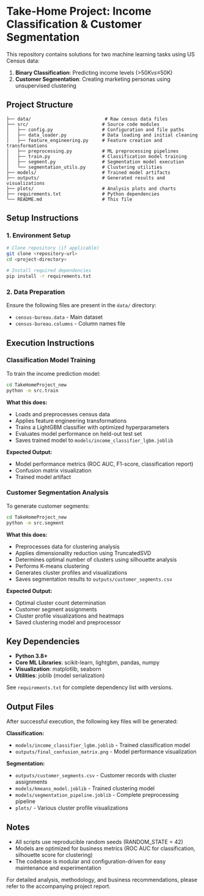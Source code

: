 # Take-Home Project: Income Classification & Customer Segmentation

This repository contains solutions for two machine learning tasks using US Census data:
1. **Binary Classification**: Predicting income levels (>$50K vs ≤$50K)
2. **Customer Segmentation**: Creating marketing personas using unsupervised clustering

## Project Structure

```
├── data/                           # Raw census data files
├── src/                           # Source code modules
│   ├── config.py                  # Configuration and file paths
│   ├── data_loader.py             # Data loading and initial cleaning
│   ├── feature_engineering.py     # Feature creation and transformations
│   ├── preprocessing.py           # ML preprocessing pipelines
│   ├── train.py                   # Classification model training
│   ├── segment.py                 # Segmentation model execution
│   └── segmentation_utils.py      # Clustering utilities
├── models/                        # Trained model artifacts
├── outputs/                       # Generated results and visualizations
├── plots/                         # Analysis plots and charts
├── requirements.txt               # Python dependencies
└── README.md                      # This file
```

## Setup Instructions

### 1. Environment Setup
```bash
# Clone repository (if applicable)
git clone <repository-url>
cd <project-directory>

# Install required dependencies
pip install -r requirements.txt
```

### 2. Data Preparation
Ensure the following files are present in the `data/` directory:
- `census-bureau.data` - Main dataset
- `census-bureau.columns` - Column names file

## Execution Instructions

### Classification Model Training

To train the income prediction model:

```bash
cd TakeHomeProject_new
python -m src.train
```

**What this does:**
- Loads and preprocesses census data
- Applies feature engineering transformations
- Trains a LightGBM classifier with optimized hyperparameters
- Evaluates model performance on held-out test set
- Saves trained model to `models/income_classifier_lgbm.joblib`

**Expected Output:**
- Model performance metrics (ROC AUC, F1-score, classification report)
- Confusion matrix visualization
- Trained model artifact

### Customer Segmentation Analysis

To generate customer segments:

```bash
cd TakeHomeProject_new
python -m src.segment
```

**What this does:**
- Preprocesses data for clustering analysis
- Applies dimensionality reduction using TruncatedSVD
- Determines optimal number of clusters using silhouette analysis
- Performs K-means clustering
- Generates cluster profiles and visualizations
- Saves segmentation results to `outputs/customer_segments.csv`

**Expected Output:**
- Optimal cluster count determination
- Customer segment assignments
- Cluster profile visualizations and heatmaps
- Saved clustering model and preprocessor

## Key Dependencies

- **Python 3.8+**
- **Core ML Libraries**: scikit-learn, lightgbm, pandas, numpy
- **Visualization**: matplotlib, seaborn
- **Utilities**: joblib (model serialization)

See `requirements.txt` for complete dependency list with versions.

## Output Files

After successful execution, the following key files will be generated:

**Classification:**
- `models/income_classifier_lgbm.joblib` - Trained classification model
- `outputs/final_confusion_matrix.png` - Model performance visualization

**Segmentation:**
- `outputs/customer_segments.csv` - Customer records with cluster assignments
- `models/kmeans_model.joblib` - Trained clustering model
- `models/segmentation_pipeline.joblib` - Complete preprocessing pipeline
- `plots/` - Various cluster profile visualizations

## Notes

- All scripts use reproducible random seeds (RANDOM_STATE = 42)
- Models are optimized for business metrics (ROC AUC for classification, silhouette score for clustering)
- The codebase is modular and configuration-driven for easy maintenance and experimentation

For detailed analysis, methodology, and business recommendations, please refer to the accompanying project report.